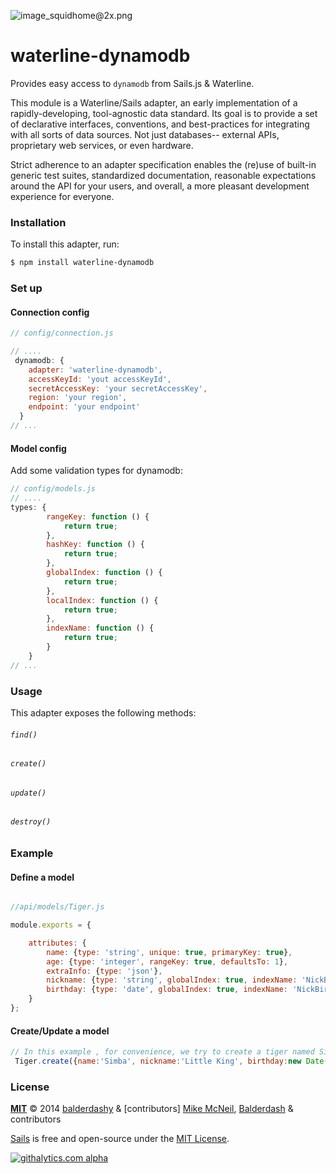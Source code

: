 ![image_squidhome@2x.png](http://i.imgur.com/RIvu9.png)

# waterline-dynamodb

Provides easy access to `dynamodb` from Sails.js & Waterline.

This module is a Waterline/Sails adapter, an early implementation of a rapidly-developing, tool-agnostic data standard.  Its goal is to provide a set of declarative interfaces, conventions, and best-practices for integrating with all sorts of data sources.  Not just databases-- external APIs, proprietary web services, or even hardware.

Strict adherence to an adapter specification enables the (re)use of built-in generic test suites, standardized documentation, reasonable expectations around the API for your users, and overall, a more pleasant development experience for everyone.


### Installation

To install this adapter, run:

```sh
$ npm install waterline-dynamodb
```

### Set up

#### Connection config

```js
// config/connection.js

// ....
 dynamodb: {
    adapter: 'waterline-dynamodb',
    accessKeyId: 'yout accessKeyId',
    secretAccessKey: 'your secretAccessKey',
    region: 'your region',
    endpoint: 'your endpoint'
  }
// ...
```

#### Model config

Add some validation types for dynamodb:

```js
// config/models.js
// ....
types: {
        rangeKey: function () {
            return true;
        },
        hashKey: function () {
            return true;
        },
        globalIndex: function () {
            return true;
        },
        localIndex: function () {
            return true;
        },
        indexName: function () {
            return true;
        }
    }
// ...
```

### Usage

This adapter exposes the following methods:

###### `find()`

###### `create()`

###### `update()`

###### `destroy()`

### Example

#### Define a model

```js

//api/models/Tiger.js

module.exports = {

    attributes: {
        name: {type: 'string', unique: true, primaryKey: true},
        age: {type: 'integer', rangeKey: true, defaultsTo: 1},
        extraInfo: {type: 'json'},
        nickname: {type: 'string', globalIndex: true, indexName: 'NickBirth', hashKey: true},
        birthday: {type: 'date', globalIndex: true, indexName: 'NickBirth', rangeKey: true}
    }
};

```

#### Create/Update a model

```js
// In this example , for convenience, we try to create a tiger named Simba in sails console,
 Tiger.create({name:'Simba', nickname:'Little King', birthday:new Date('1996-02-3'), extraInfo: {hobby:'eating'}}).exec(console.log)
```


### License

**[MIT](./LICENSE)**
&copy; 2014 [balderdashy](http://github.com/balderdashy) & [contributors]
[Mike McNeil](http://michaelmcneil.com), [Balderdash](http://balderdash.co) & contributors

[Sails](http://sailsjs.org) is free and open-source under the [MIT License](http://sails.mit-license.org/).


[![githalytics.com alpha](https://cruel-carlota.pagodabox.com/8acf2fc2ca0aca8a3018e355ad776ed7 "githalytics.com")](http://githalytics.com/balderdashy/waterline-dynamodb/README.md)


